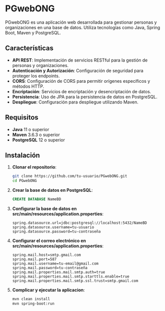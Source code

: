 # PGwebONG

PGwebONG es una aplicación web desarrollada para gestionar personas y organizaciones en una base de datos. Utiliza tecnologías como Java, Spring Boot, Maven y PostgreSQL.

## Características

- **API REST**: Implementación de servicios RESTful para la gestión de personas y organizaciones.
- **Autenticación y Autorización**: Configuración de seguridad para proteger los endpoints.
- **CORS**: Configuración de CORS para permitir orígenes específicos y métodos HTTP.
- **Encriptación**: Servicios de encriptación y desencriptación de datos.
- **Persistencia**: Uso de JPA para la persistencia de datos en PostgreSQL.
- **Despliegue**: Configuración para despliegue utilizando Maven.

## Requisitos

- **Java** 11 o superior
- **Maven** 3.6.3 o superior
- **PostgreSQL** 12 o superior

## Instalación

1. **Clonar el repositorio**:

   ```bash
   git clone https://github.com/tu-usuario/PGwebONG.git
   cd PGwebONG

2. **Crear la base de datos en PostgreSQL**:
   ```sql
   CREATE DATABASE NameBD
   ```
3. **Configurar la base de datos en src/main/resources/application.properties**:
   ```properties
   spring.datasource.url=jdbc:postgresql://localhost:5432/NameBD
   spring.datasource.username=tu-usuario
   spring.datasource.password=tu-contraseña
   ```
4. **Configurar el correo electrónico en src/main/resources/application.properties**:
      ```properties
      spring.mail.host=smtp.gmail.com
      spring.mail.port=587
      spring.mail.username=tu-email@gmail.com
      spring.mail.password=tu-contraseña
      spring.mail.properties.mail.smtp.auth=true
      spring.mail.properties.mail.smtp.starttls.enable=true
      spring.mail.properties.mail.smtp.ssl.trust=smtp.gmail.com
   ```
5. **Complicar y ejecutar la aplicacion**:
   ```bash
   mvn clean install
   mvn spring-boot:run
   ```














      
